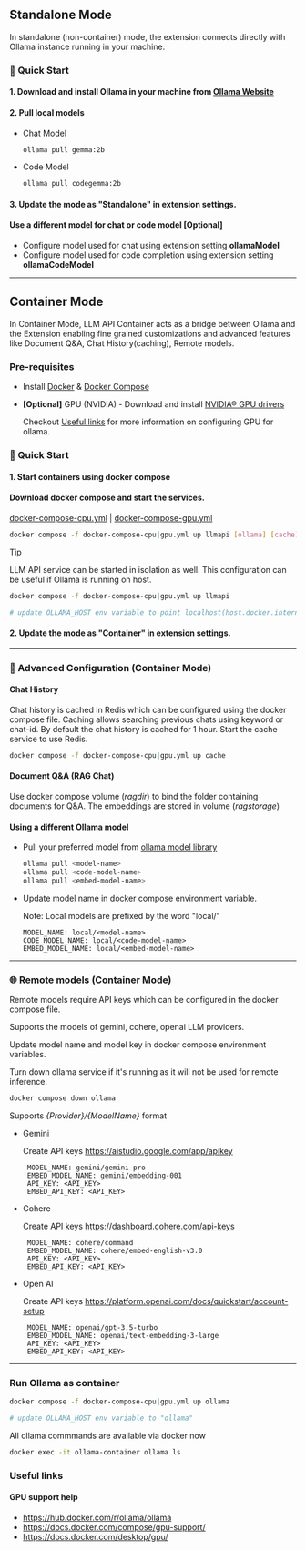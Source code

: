 ## Standalone Mode

In standalone (non-container) mode, the extension connects directly with Ollama instance running in your machine.

### 🚀 Quick Start

#### 1. Download and install Ollama in your machine from [Ollama Website](https://ollama.com/download)

#### 2. Pull local models

- Chat Model

  ```sh
  ollama pull gemma:2b
  ```

- Code Model

  ```sh
  ollama pull codegemma:2b
  ```

#### 3. Update the **mode** as "Standalone" in extension settings.

#### Use a different model for chat or code model **[Optional]**

- Configure model used for chat using extension setting **ollamaModel**
- Configure model used for code completion using extension setting **ollamaCodeModel**

---

## Container Mode

In Container Mode, LLM API Container acts as a bridge between Ollama and the Extension enabling fine grained customizations and advanced features like Document Q&A, Chat History(caching), Remote models.

### Pre-requisites

- Install [Docker](https://www.docker.com/) & [Docker Compose](https://docs.docker.com/compose/)

- **[Optional]** GPU (NVIDIA) -
  Download and install [NVIDIA® GPU drivers](https://www.nvidia.com/download/index.aspx?lang=en-us)

  Checkout [Useful links](#useful-links) for more information on configuring GPU for ollama.

### 🚀 Quick Start

#### 1. Start containers using docker compose

#### Download docker compose and start the services.

[docker-compose-cpu.yml](https://raw.githubusercontent.com/nagaraj-real/localaipilot-api/main/recipes/docker-compose-cpu.yml) | [docker-compose-gpu.yml](https://raw.githubusercontent.com/nagaraj-real/localaipilot-api/main/recipes/docker-compose-gpu.yml)

```sh
docker compose -f docker-compose-cpu|gpu.yml up llmapi [ollama] [cache]
```

> [!TIP]
> LLM API service can be started in isolation as well.
> This configuration can be useful if Ollama is running on host.

```sh
docker compose -f docker-compose-cpu|gpu.yml up llmapi

# update OLLAMA_HOST env variable to point localhost(host.docker.internal)
```

#### 2. Update the **mode** as "Container" in extension settings.

---

### 📘 Advanced Configuration (Container Mode)

#### Chat History

Chat history is cached in Redis which can be configured using the docker compose file.
Caching allows searching previous chats using keyword or chat-id.
By default the chat history is cached for 1 hour. Start the cache service to use Redis.

```sh
docker compose -f docker-compose-cpu|gpu.yml up cache
```

#### Document Q&A (RAG Chat)

Use docker compose volume (_ragdir_) to bind the folder containing documents for Q&A.
The embeddings are stored in volume (_ragstorage_)

#### Using a different Ollama model

- Pull your preferred model from [ollama model library](https://ollama.com/library)

  ```bash
  ollama pull <model-name>
  ollama pull <code-model-name>
  ollama pull <embed-model-name>
  ```

- Update model name in docker compose environment variable.

  Note: Local models are prefixed by the word "local/"

  ```env
  MODEL_NAME: local/<model-name>
  CODE_MODEL_NAME: local/<code-model-name>
  EMBED_MODEL_NAME: local/<embed-model-name>
  ```

---

### 🌐 Remote models (Container Mode)

Remote models require API keys which can be configured in the docker compose file.

Supports the models of gemini, cohere, openai LLM providers.

Update model name and model key in docker compose environment variables.

Turn down ollama service if it's running as it will not be used for remote inference.

```bash
docker compose down ollama
```

Supports _{Provider}/{ModelName}_ format

- Gemini

  Create API keys https://aistudio.google.com/app/apikey

  ```env
   MODEL_NAME: gemini/gemini-pro
   EMBED_MODEL_NAME: gemini/embedding-001
   API_KEY: <API_KEY>
   EMBED_API_KEY: <API_KEY>
  ```

- Cohere

  Create API keys https://dashboard.cohere.com/api-keys

  ```env
   MODEL_NAME: cohere/command
   EMBED_MODEL_NAME: cohere/embed-english-v3.0
   API_KEY: <API_KEY>
   EMBED_API_KEY: <API_KEY>
  ```

- Open AI

  Create API keys https://platform.openai.com/docs/quickstart/account-setup

  ```env
   MODEL_NAME: openai/gpt-3.5-turbo
   EMBED_MODEL_NAME: openai/text-embedding-3-large
   API_KEY: <API_KEY>
   EMBED_API_KEY: <API_KEY>
  ```

---

### Run Ollama as container

```sh
docker compose -f docker-compose-cpu|gpu.yml up ollama

# update OLLAMA_HOST env variable to "ollama"
```

All ollama commmands are available via docker now

```sh
docker exec -it ollama-container ollama ls
```



### Useful links

#### GPU support help

- https://hub.docker.com/r/ollama/ollama
- https://docs.docker.com/compose/gpu-support/
- https://docs.docker.com/desktop/gpu/
